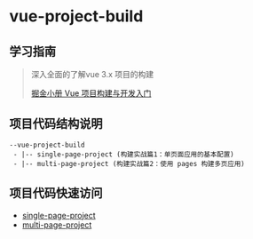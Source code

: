 # vue-project-build

## 学习指南

> 深入全面的了解vue 3.x 项目的构建
>
> [掘金小册 Vue 项目构建与开发入门](https://juejin.im/book/5b23a5aef265da59716fda09)

## 项目代码结构说明

```doc
--vue-project-build
 - |-- single-page-project (构建实战篇1：单页面应用的基本配置)
 - |-- multi-page-project (构建实战篇2：使用 pages 构建多页应用)
```

## 项目代码快速访问

- [single-page-project](https://github.com/marlonchiu/vue-project-build/tree/master/single-page-project)
- [multi-page-project](https://github.com/marlonchiu/vue-project-build/tree/master/multi-page-project)
